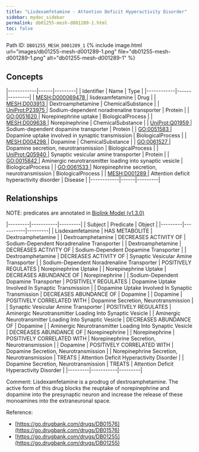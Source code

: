 ```yaml
---
title: "Lisdexamfetamine - Attention Deficit Hyperactivity Disorder"
sidebar: mydoc_sidebar
permalink: db01255-mesh-d001289-1.html
toc: false 
---
```



Path ID: `DB01255_MESH_D001289_1`
{% include image.html url="images/db01255-mesh-d001289-1.png" file="db01255-mesh-d001289-1.png" alt="db01255-mesh-d001289-1" %}

## Concepts

|------------|------|---------|
| Identifier | Name | Type    |
|------------|------|---------|
| <a href="https://identifiers.org/MESH:D000069478">MESH:D000069478 </a> | lisdexamfetamine | Drug |
| <a href="https://identifiers.org/MESH:D003913">MESH:D003913 </a> | Dextroamphetamine | ChemicalSubstance |
| <a href="https://identifiers.org/UniProt:P23975">UniProt:P23975 </a> | Sodium-dependent noradrenaline transporter | Protein |
| <a href="https://identifiers.org/GO:0051620">GO:0051620 </a> | Norepinephrine uptake | BiologicalProcess |
| <a href="https://identifiers.org/MESH:D009638">MESH:D009638 </a> | Norepinephrine | ChemicalSubstance |
| <a href="https://identifiers.org/UniProt:Q01959">UniProt:Q01959 </a> | Sodium-dependent dopamine transporter | Protein |
| <a href="https://identifiers.org/GO:0051583">GO:0051583 </a> | Dopamine uptake involved in synaptic transmission | BiologicalProcess |
| <a href="https://identifiers.org/MESH:D004298">MESH:D004298 </a> | Dopamine | ChemicalSubstance |
| <a href="https://identifiers.org/GO:0061527">GO:0061527 </a> | Dopamine secretion, neurotransmission | BiologicalProcess |
| <a href="https://identifiers.org/UniProt:Q05940">UniProt:Q05940 </a> | Synaptic vesicular amine transporter | Protein |
| <a href="https://identifiers.org/GO:0015842">GO:0015842 </a> | Aminergic neurotransmitter loading into synaptic vesicle | BiologicalProcess |
| <a href="https://identifiers.org/GO:0061533">GO:0061533 </a> | Norepinephrine secretion, neurotransmission | BiologicalProcess |
| <a href="https://identifiers.org/MESH:D001289">MESH:D001289 </a> | Attention deficit hyperactivity disorder | Disease |
|------------|------|---------|

## Relationships


NOTE: predicates are annotated in <a href="https://github.com/biolink/biolink-model/releases/tag/v1.3.0">Biolink Model (v1.3.0)</a>

|---------|-----------|---------|
| Subject | Predicate | Object  |
|---------|-----------|---------|
| Lisdexamfetamine | HAS METABOLITE | Dextroamphetamine |
| Dextroamphetamine | DECREASES ACTIVITY OF | Sodium-Dependent Noradrenaline Transporter |
| Dextroamphetamine | DECREASES ACTIVITY OF | Sodium-Dependent Dopamine Transporter |
| Dextroamphetamine | DECREASES ACTIVITY OF | Synaptic Vesicular Amine Transporter |
| Sodium-Dependent Noradrenaline Transporter | POSITIVELY REGULATES | Norepinephrine Uptake |
| Norepinephrine Uptake | DECREASES ABUNDANCE OF | Norepinephrine |
| Sodium-Dependent Dopamine Transporter | POSITIVELY REGULATES | Dopamine Uptake Involved In Synaptic Transmission |
| Dopamine Uptake Involved In Synaptic Transmission | DECREASES ABUNDANCE OF | Dopamine |
| Dopamine | POSITIVELY CORRELATED WITH | Dopamine Secretion, Neurotransmission |
| Synaptic Vesicular Amine Transporter | POSITIVELY REGULATES | Aminergic Neurotransmitter Loading Into Synaptic Vesicle |
| Aminergic Neurotransmitter Loading Into Synaptic Vesicle | DECREASES ABUNDANCE OF | Dopamine |
| Aminergic Neurotransmitter Loading Into Synaptic Vesicle | DECREASES ABUNDANCE OF | Norepinephrine |
| Norepinephrine | POSITIVELY CORRELATED WITH | Norepinephrine Secretion, Neurotransmission |
| Dopamine | POSITIVELY CORRELATED WITH | Dopamine Secretion, Neurotransmission |
| Norepinephrine Secretion, Neurotransmission | TREATS | Attention Deficit Hyperactivity Disorder |
| Dopamine Secretion, Neurotransmission | TREATS | Attention Deficit Hyperactivity Disorder |
|---------|-----------|---------|

Comment: Lisdexamfetamine is a prodrug of dextroamphetamine. The active form of this drug blocks the reuptake of norepinephrine and dopamine into the presynaptic neuron and increase the release of these monoamines into the extraneuronal space.

Reference: 
  - [https://go.drugbank.com/drugs/DB01576](https://go.drugbank.com/drugs/DB01576)
  - [https://go.drugbank.com/drugs/DB01255](https://go.drugbank.com/drugs/DB01255)
